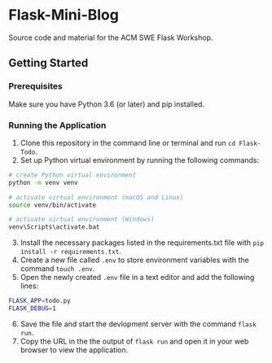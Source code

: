 # Flask-Mini-Blog
Source code and material for the ACM SWE Flask Workshop. 

## Getting Started

### Prerequisites
Make sure you have Python 3.6 (or later) and pip installed. 

### Running the Application
1. Clone this repository in the command line or terminal and run `cd Flask-Todo`.
2. Set up Python virtual environment by running the following commands:

```bash
# create Python virtual environment 
python -m venv venv

# activate virtual environment (macOS and Linux)
source venv/bin/activate

# activate virtual environment (Windows)
venv\Scripts\activate.bat
```
3. Install the necessary packages listed in the requirements.txt file with `pip install -r requirements.txt`.
4. Create a new file called `.env` to store environment variables with the command `touch .env`.
5. Open the newly created `.env` file in a text editor and add the following lines:

```bash
FLASK_APP=todo.py
FLASK_DEBUG=1
```

6. Save the file and start the devlopment server with the command `flask run`.
7. Copy the URL in the the output of `flask run` and open it in your web browser to view the application. 